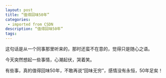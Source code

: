 ```yaml
---
layout: post
title: “值得回味50年”
categories: 
 - imported from CSDN
description: “值得回味50年”
tags: 
---
```


这句话是从一个同事那里听来的，那时还蛮不在意的，觉得只是随心之语。

今天突然想起一些事情，心潮起伏，哭着笑。

有些事，真的值得回味50年，不敢再说“回味无穷”，感情没有永恒，50年足矣！
